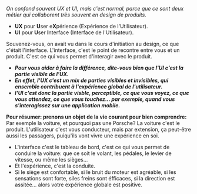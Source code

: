 *On confond souvent UX et UI, mais c'est normal, parce que ce sont deux métier qui collaborent très souvent en design de produits.*
  * **UX** pour **U**ser e**X**périence (Expérience de l'Utilisateur).
  * **UI** pour **U**ser **I**nterface (Interface de l'Utilisateur). 

Souvenez-vous, on avait vu dans le cours d'initiation au design, ce que c'était l'interface.
L'interface, c'est le point de recontre entre vous et un produit.
C'est ce qui vous permet d'interagir avec le produit.

* ***Pour vous aider à faire la différence, dite-vous bien que l'UI c'est la partie visible de l'UX.***
* ***En effet, l'UX c'est un mix de parties visibles et invisibles, qui ensemble contribuent à l'expérience global de l'utilisateur.***
* ***l'UI c'est donc la partie visble, perceptible, ce que vous voyez, ce que vous attendez, ce que vous touchez... par exemple, quand vous s'interagissez sur une application mobile.***

**Pour résumer: prenons un objet de la vie courant pour bien comprendre:**
Par exemple la voiture, et pourquoi pas une Porsche? La voiture c'est le produit. L'utilisateur c'est vous conducteur, mais par extension, ça peut-être aussi les passagers, puiqu'ils vont vivre une expérience en soi.
* L'interface c'est le tableau de bord, c'est ce qui vous permet de conduire la voiture: que ce soit le volant, les pédales, le levier de vitesse, ou même les sièges...
* Et l'expérience, c'est la conduite.
* Si le siège est confortable, si le bruit du moteur est agréable, si les sensations sont forte, siles freins sont éfficaces, si la direction est assitée... alors votre expérience globale est positive.
